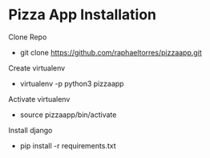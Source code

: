 # Pizza App Installation
Clone Repo
 - git clone https://github.com/raphaeltorres/pizzaapp.git

 Create virtualenv
 - virtualenv -p python3 pizzaapp

 Activate virtualenv
 - source pizzaapp/bin/activate

 Install django
 -  pip install -r requirements.txt
 
